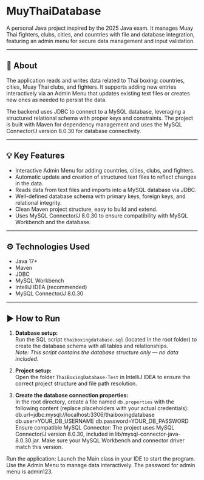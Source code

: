 # MuyThaiDatabase

A personal Java project inspired by the 2025 Java exam. It manages Muay Thai fighters, clubs, cities, and countries with file and database integration, featuring an admin menu for secure data management and input validation.

---

## 📄 About

The application reads and writes data related to Thai boxing: countries, cities, Muay Thai clubs, and fighters. It supports adding new entries interactively via an Admin Menu that updates existing text files or creates new ones as needed to persist the data.

The backend uses JDBC to connect to a MySQL database, leveraging a structured relational schema with proper keys and constraints. The project is built with Maven for dependency management and uses the MySQL Connector/J version 8.0.30 for database connectivity.

---

## 💡 Key Features

- Interactive Admin Menu for adding countries, cities, clubs, and fighters.  
- Automatic update and creation of structured text files to reflect changes in the data.  
- Reads data from text files and imports into a MySQL database via JDBC.  
- Well-defined database schema with primary keys, foreign keys, and relational integrity.  
- Clean Maven project structure, easy to build and extend.  
- Uses MySQL Connector/J 8.0.30 to ensure compatibility with MySQL Workbench and the database.

---

## ⚙️ Technologies Used

- Java 17+  
- Maven  
- JDBC  
- MySQL Workbench  
- IntelliJ IDEA (recommended)  
- MySQL Connector/J 8.0.30  

---

## ▶️ How to Run

1. **Database setup:**  
   Run the SQL script `thaiboxingdatabase.sql` (located in the root folder) to create the database schema with all tables and relationships.  
   _Note: This script contains the database structure only — no data included._

2. **Project setup:**  
   Open the folder `ThaiBoxingDatabase-Test` in IntelliJ IDEA to ensure the correct project structure and file path resolution.

3. **Create the database connection properties:**  
   In the root directory, create a file named `db.properties` with the following content (replace placeholders with your actual credentials):
   db.url=jdbc:mysql://localhost:3306/thaiboxingdatabase
   db.user=YOUR_DB_USERNAME
   db.password=YOUR_DB_PASSWORD
Ensure compatible MySQL Connector:
The project uses MySQL Connector/J version 8.0.30, included in lib/mysql-connector-java-8.0.30.jar. Make sure your MySQL Workbench and connector driver match this version.

Run the application:
Launch the Main class in your IDE to start the program. Use the Admin Menu to manage data interactively.
The password for admin menu is admin123.

